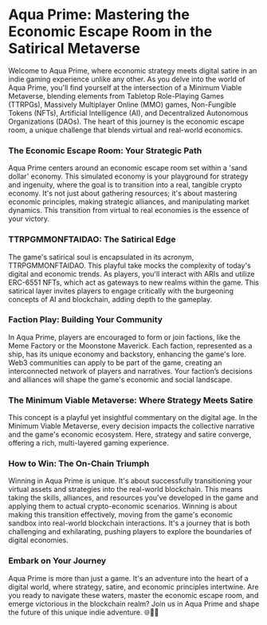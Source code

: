 # **Aqua Prime: Mastering the Economic Escape Room in the Satirical Metaverse**

Welcome to Aqua Prime, where economic strategy meets digital satire in an indie gaming experience unlike any other. As you delve into the world of Aqua Prime, you'll find yourself at the intersection of a Minimum Viable Metaverse, blending elements from Tabletop Role-Playing Games (TTRPGs), Massively Multiplayer Online (MMO) games, Non-Fungible Tokens (NFTs), Artificial Intelligence (AI), and Decentralized Autonomous Organizations (DAOs). The heart of this journey is the economic escape room, a unique challenge that blends virtual and real-world economics.

### **The Economic Escape Room: Your Strategic Path**

Aqua Prime centers around an economic escape room set within a 'sand dollar' economy. This simulated economy is your playground for strategy and ingenuity, where the goal is to transition into a real, tangible crypto economy. It's not just about gathering resources; it's about mastering economic principles, making strategic alliances, and manipulating market dynamics. This transition from virtual to real economies is the essence of your victory.

### **TTRPGMMONFTAIDAO: The Satirical Edge**

The game's satirical soul is encapsulated in its acronym, TTRPGMMONFTAIDAO. This playful take mocks the complexity of today's digital and economic trends. As players, you'll interact with ARIs and utilize ERC-6551 NFTs, which act as gateways to new realms within the game. This satirical layer invites players to engage critically with the burgeoning concepts of AI and blockchain, adding depth to the gameplay.

### **Faction Play: Building Your Community**

In Aqua Prime, players are encouraged to form or join factions, like the Meme Factory or the Moonstone Maverick. Each faction, represented as a ship, has its unique economy and backstory, enhancing the game's lore. Web3 communities can apply to be part of the game, creating an interconnected network of players and narratives. Your faction’s decisions and alliances will shape the game's economic and social landscape.

### **The Minimum Viable Metaverse: Where Strategy Meets Satire**

This concept is a playful yet insightful commentary on the digital age. In the Minimum Viable Metaverse, every decision impacts the collective narrative and the game's economic ecosystem. Here, strategy and satire converge, offering a rich, multi-layered gaming experience.

### **How to Win: The On-Chain Triumph**

Winning in Aqua Prime is unique. It's about successfully transitioning your virtual assets and strategies into the real-world blockchain. This means taking the skills, alliances, and resources you've developed in the game and applying them to actual crypto-economic scenarios. Winning is about making this transition effectively, moving from the game's economic sandbox into real-world blockchain interactions. It's a journey that is both challenging and exhilarating, pushing players to explore the boundaries of digital economies.

### **Embark on Your Journey**

Aqua Prime is more than just a game. It's an adventure into the heart of a digital world, where strategy, satire, and economic principles intertwine. Are you ready to navigate these waters, master the economic escape room, and emerge victorious in the blockchain realm? Join us in Aqua Prime and shape the future of this unique indie adventure. 🌐🎲💧